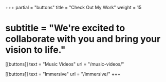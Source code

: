 +++
partial = "buttons"
title = "Check Out My Work"
weight = 15
# subtitle = "We're excited to collaborate with you and bring your vision to life."

[[buttons]]
text = "Music Videos"
url = "/music-videos/"

[[buttons]]
text = "Immersive"
url = "/immersive/"
+++